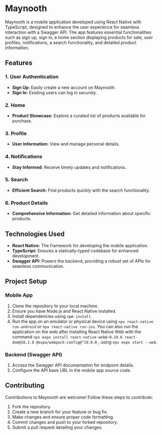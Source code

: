 # Maynooth

Maynooth is a mobile application developed using React Native with TypeScript, designed to enhance the user experience for seamless interaction with a Swagger API. The app features essential functionalities such as sign up, sign in, a home section displaying products for sale, user profiles, notifications, a search functionality, and detailed product information.

## Features

### 1. User Authentication
- **Sign Up:** Easily create a new account on Maynooth.
- **Sign In:** Existing users can log in securely.

### 2. Home
- **Product Showcase:** Explore a curated list of products available for purchase.

### 3. Profile
- **User Information:** View and manage personal details.
  
### 4. Notifications
- **Stay Informed:** Receive timely updates and notifications.

### 5. Search
- **Efficient Search:** Find products quickly with the search functionality.

### 6. Product Details
- **Comprehensive Information:** Get detailed information about specific products.

## Technologies Used

- **React Native:** The framework for developing the mobile application.
- **TypeScript:** Ensures a statically-typed codebase for enhanced development.
- **Swagger API:** Powers the backend, providing a robust set of APIs for seamless communication.

## Project Setup

### Mobile App
1. Clone the repository to your local machine.
2. Ensure you have Node.js and React Native installed.
3. Install dependencies using `npm install`.
4. Run the app on an emulator or physical device using `npx react-native run-android` or `npx react-native run-ios`. You can also run the application on the web after installing React Native Web with the command `npx expo install react-native-web@~0.19.6 react-dom@18.2.0 @expo/webpack-config@^19.0.0` , using `npx expo start --web`.

### Backend (Swagger API)
1. Access the Swagger API documentation for endpoint details.
2. Configure the API base URL in the mobile app source code.

## Contributing

Contributions to Maynooth are welcome! Follow these steps to contribute:

1. Fork the repository.
2. Create a new branch for your feature or bug fix.
3. Make changes and ensure proper code formatting.
4. Commit changes and push to your forked repository.
5. Submit a pull request detailing your changes.
